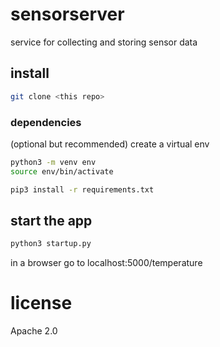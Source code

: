 # sensorserver
service for collecting and storing sensor data

## install
```bash
git clone <this repo>
```
### dependencies
(optional but recommended)
create a virtual env

```bash
python3 -m venv env
source env/bin/activate
```

```bash
pip3 install -r requirements.txt
```

## start the app
```bash
python3 startup.py
```

in a browser go to localhost:5000/temperature

# license
Apache 2.0
